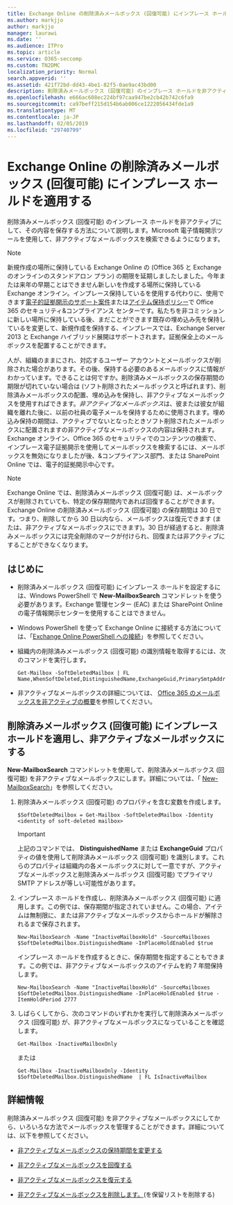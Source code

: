 ```yaml
---
title: Exchange Online の削除済みメールボックス (回復可能) にインプレース ホールドを適用する
ms.author: markjjo
author: markjjo
manager: laurawi
ms.date: ''
ms.audience: ITPro
ms.topic: article
ms.service: O365-seccomp
ms.custom: TN2DMC
localization_priority: Normal
search.appverid: ''
ms.assetid: 421f72bd-dd43-4be1-82f5-0ae9ac43bd00
description: 削除済みメールボックス (回復可能) のインプレース ホールドを非アクティブにして、その内容を保存する方法について説明します。Microsoft 電子情報開示ツールを使用して、非アクティブなメールボックスを検索できるようになります。
ms.openlocfilehash: e666ac608ec224bf97caa947be2cb42b742c6fa9
ms.sourcegitcommit: ca97beff215d154b6ab006ce1222056434fde1a9
ms.translationtype: MT
ms.contentlocale: ja-JP
ms.lasthandoff: 02/05/2019
ms.locfileid: "29740799"
---
```

# <a name="put-an-in-place-hold-on-a-soft-deleted-mailbox-in-exchange-online"></a>Exchange Online の削除済みメールボックス (回復可能) にインプレース ホールドを適用する

削除済みメールボックス (回復可能) のインプレース ホールドを非アクティブにして、その内容を保存する方法について説明します。Microsoft 電子情報開示ツールを使用して、非アクティブなメールボックスを検索できるようになります。
  
> [!NOTE]
> 新規作成の場所に保持している Exchange Online の (Office 365 と Exchange のオンラインのスタンドアロン プラン) の期限を延期しましたしました。今年または来年の早期ことはできません新しいを作成する場所に保持している Exchange オンライン。インプレース保持しているを使用する代わりに、使用できます[電子的証拠開示のサポート案件](https://go.microsoft.com/fwlink/?linkid=780738)または[アイテム保持ポリシー](https://go.microsoft.com/fwlink/?linkid=827811)で Office 365 のセキュリティ&amp;コンプライアンス センターです。私たちを非コミッションに新しい場所に保持している後、まだことができます既存の埋め込み先を保持しているを変更して、新規作成を保持する、インプレースでは、Exchange Server 2013 と Exchange ハイブリッド展開はサポートされます。証拠保全上のメールボックスを配置することができます。 
  
人が、組織のままにされ、対応するユーザー アカウントとメールボックスが削除された場合があります。その後、保持する必要のあるメールボックスに情報がわかっています。できることは何ですか。削除済みメールボックスの保存期間の期限が切れていない場合は (ソフト削除されたメールボックスと呼ばれます)、削除済みメールボックスの配置、埋め込みを保持し、非アクティブなメールボックスを使用すればできます。*非アクティブなメールボックス*は、彼または彼女が組織を離れた後に、以前の社員の電子メールを保持するために使用されます。埋め込み保持の期間は、アクティブでないとなったときソフト削除されたメールボックスに配置されますの非アクティブなメールボックスの内容は保持されます。Exchange オンライン、Office 365 のセキュリティでのコンテンツの検索で、インプレース電子証拠開示を使用してメールボックスを検索するには、メールボックスを無効になりましたが後、&amp;コンプライアンス部門、または SharePoint Online では、電子的証拠開示中心です。 
  
> [!NOTE]
> Exchange Online では、削除済みメールボックス (回復可能) は、メールボックスが削除されていても、特定の保存期間内であれば回復することができます。Exchange Online の削除済みメールボックス (回復可能) の保存期間は 30 日です。つまり、削除してから 30 日以内なら、メールボックスは復元できます (または、非アクティブなメールボックスにできます)。30 日が経過すると、削除済みメールボックスには完全削除のマークが付けられ、回復または非アクティブにすることができなくなります。 
  
## <a name="before-you-begin"></a>はじめに

- 削除済みメールボックス (回復可能) にインプレース ホールドを設定するには、Windows PowerShell で **New-MailboxSearch** コマンドレットを使う必要があります。Exchange 管理センター (EAC) または SharePoint Online の電子情報開示センターを使用することはできません。 
    
- Windows PowerShell を使って Exchange Online に接続する方法については、「[Exchange Online PowerShell への接続](https://go.microsoft.com/fwlink/p/?linkid=396554)」を参照してください。
    
- 組織内の削除済みメールボックス (回復可能) の識別情報を取得するには、次のコマンドを実行します。 
    
  ```
  Get-Mailbox -SoftDeletedMailbox | FL Name,WhenSoftDeleted,DistinguishedName,ExchangeGuid,PrimarySmtpAddress
  ```

- 非アクティブなメールボックスの詳細については、 [Office 365 のメールボックスを非アクティブの概要](inactive-mailboxes-in-office-365.md)を参照してください。
    
## <a name="put-an-in-place-hold-on-a-soft-deleted-mailbox-to-make-it-an-inactive-mailbox"></a>削除済みメールボックス (回復可能) にインプレース ホールドを適用し、非アクティブなメールボックスにする

**New-MailboxSearch** コマンドレットを使用して、削除済みメールボックス (回復可能) を非アクティブなメールボックスにします。詳細については、「 [New-MailboxSearch](http://technet.microsoft.com/library/74303b47-bb49-407c-a43b-590356eae35c.aspx)」を参照してください。
  
1. 削除済みメールボックス (回復可能) のプロパティを含む変数を作成します。 
    
   ```
   $SoftDeletedMailbox = Get-Mailbox -SoftDeletedMailbox -Identity <identity of soft-deleted mailbox>
   ```

    > [!IMPORTANT]
    > 上記のコマンドでは、 **DistinguishedName** または **ExchangeGuid** プロパティの値を使用して削除済みメールボックス (回復可能) を識別します。これらのプロパティは組織内の各メールボックスに対して一意ですが、アクティブなメールボックスと削除済みメールボックス (回復可能) でプライマリ SMTP アドレスが等しい可能性があります。 
  
2. インプレース ホールドを作成し、削除済みメールボックス (回復可能) に適用します。この例では、保存期間が指定されていません。この場合、アイテムは無制限に、または非アクティブなメールボックスからホールドが解除されるまで保存されます。
    
   ```
   New-MailboxSearch -Name "InactiveMailboxHold" -SourceMailboxes $SoftDeletedMailbox.DistinguishedName -InPlaceHoldEnabled $true
    ```
   インプレース ホールドを作成するときに、保存期間を指定することもできます。この例では、非アクティブなメールボックスのアイテムを約 7 年間保持します。
    
   ```
   New-MailboxSearch -Name "InactiveMailboxHold" -SourceMailboxes $SoftDeletedMailbox.DistinguishedName -InPlaceHoldEnabled $true -ItemHoldPeriod 2777
   ```

3. しばらくしてから、次のコマンドのいずれかを実行して削除済みメールボックス (回復可能) が、非アクティブなメールボックスになっていることを確認します。
    
   ```
   Get-Mailbox -InactiveMailboxOnly
   ```

    または
    
   ```
   Get-Mailbox -InactiveMailboxOnly -Identity $SoftDeletedMailbox.DistinguishedName  | FL IsInactiveMailbox
   ```

## <a name="more-information"></a>詳細情報

削除済みメールボックス (回復可能) を非アクティブなメールボックスにしてから、いろいろな方法でメールボックスを管理することができます。詳細については、以下を参照してください。
  
- [非アクティブなメールボックスの保持期間を変更する](change-the-hold-duration-for-an-inactive-mailbox.md)
    
- [非アクティブなメールボックスを回復する](recover-an-inactive-mailbox.md)
    
- [非アクティブなメールボックスを復元する](restore-an-inactive-mailbox.md)
    
- [非アクティブなメールボックスを削除します。](delete-an-inactive-mailbox.md)(を保留リストを削除する)
